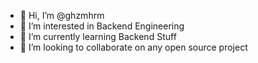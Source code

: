 - 👋 Hi, I’m @ghzmhrm
- 👀 I’m interested in Backend Engineering
- 🌱 I’m currently learning Backend Stuff
- 💞️ I’m looking to collaborate on any open source project
<!--- - 📫 How to reach me ... --->

<!---
ghzmhrm/ghzmhrm is a ✨ special ✨ repository because its `README.md` (this file) appears on your GitHub profile.
You can click the Preview link to take a look at your changes.
--->
